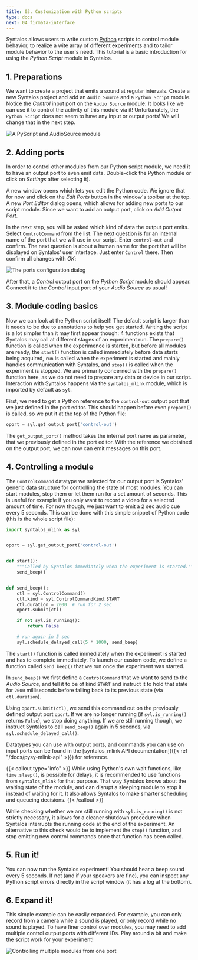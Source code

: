 ```yaml
---
title: 03. Customization with Python scripts
type: docs
next: 04_firmata-interface
---
```


Syntalos allows users to write custom [Python](https://docs.python.org/3/tutorial/)
scripts to control module behavior, to realize a wite array of different experiments and to
tailor module behavior to the user's need.
This tutorial is a basic introduction for using the *Python Script* module in Syntalos.

## 1. Preparations

We want to create a project that emits a sound at regular intervals.
Create a new Syntalos project and add an `Audio Source` and a `Python Script` module.
Notice the *Control* input port on the `Audio Source` module: It looks like we can use it
to control the activity of this module via it! Unfortunately, the `Python Script` does not seem
to have any input or output ports!
We will change that in the next step.

![A PyScript and AudioSource module](/images/syntalos-pyscript-audiosrc-raw.avif)

## 2. Adding ports

In order to control other modules from our Python script module, we need it to have an output
port to even emit data. Double-click the Python module or click on *Settings* after selecting it).

A new window opens which lets you edit the Python code. We ignore that for now and click on the
*Edit Ports* button in the window's toolbar at the top. A new *Port Editor* dialog opens, which allows
for adding new ports to our script module.
Since we want to add an output port, click on *Add Output Port*.

In the next step, you will be asked which kind of data the output port emits. Select `ControlCommand`
from the list. The next question is for an internal name of the port that we will use in our script.
Enter `control-out` and confirm. The next question is about a human name for the port that will be
displayed on Syntalos' user interface. Just enter `Control` there.
Then confirm all changes with *OK*:

![The ports configuration dialog](/images/pyscript-ports-dialog.avif)

After that, a *Control* output port on the *Python Script* module should appear. Connect it to the *Control*
input port of your *Audio Source* as usual!

## 3. Module coding basics

Now we can look at the Python script itself! The default script is larger than it needs to be due to annotations
to help you get started. Writing the script is a lot simpler than it may first appear though:
4 functions exists that Syntalos may call at different stages of an experiment run.
The `prepare()` function is called when the experimence is started, but before all modules are ready, the
`start()` function is called immediately before data starts being acquired, `run` is called when the experiment
is started and mainly handles communication with Syntalos, and `stop()` is called when the experiment is stopped.
We are primarily concerned with the `prepare()` function here, as we do not need to prepare any data or device
in our script. Interaction with Syntalos happens via the `syntalos_mlink` module, which is imported by default
as `syl`.

First, we need to get a Python reference to the `control-out` output port that we just defined in the port editor.
This should happen before even `prepare()` is called, so we put it at the top of the Python file:

```python
oport = syl.get_output_port('control-out')
```

The `get_output_port()` method takes the internal port name as parameter, that we previously defined in the port editor.
With the reference we obtained on the output port, we can now can emit messages on this port.

## 4. Controlling a module

The `ControlCommand` datatype we selected for our output port is Syntalos' generic data structure for controlling
the state of most modules. You can start modules, stop them or let them run for a set amount of seconds.
This is useful for example if you only want to record a video for a selected amount of time.
For now though, we just want to emit a 2 sec audio cue every 5 seconds. This can be done with this simple snippet
of Python code (this is the whole script file):

```python {linenos=table,hl_lines=[9,14,16,22]}
import syntalos_mlink as syl


oport = syl.get_output_port('control-out')


def start():
    """Called by Syntalos immediately when the experiment is started."""
    send_beep()


def send_beep():
    ctl = syl.ControlCommand()
    ctl.kind = syl.ControlCommandKind.START
    ctl.duration = 2000  # run for 2 sec
    oport.submit(ctl)

    if not syl.is_running():
        return False

    # run again in 5 sec
    syl.schedule_delayed_call(5 * 1000, send_beep)
```

The `start()` function is called immediately when the experiment is started and has to complete immediately.
To launch our custom code, we define a function called `send_beep()` that we run once the experiment was started.

In `send_beep()` we first define a `ControlCommand` that we want to
send to the *Audio Source*, and tell it to be of kind `START` and instruct it to hold that state for `2000` milliseconds
before falling back to its previous state (via `ctl.duration`).

Using `oport.submit(ctl)`, we send this command out on the previously defined output port `oport`.
If we are no longer running (if `syl.is_running()` returns `False`), we stop doing anything. If we are still running though,
we instruct Syntalos to call `send_beep()` again in 5 seconds, via `syl.schedule_delayed_call()`.

Datatypes you can use with output ports, and commands you can use on input ports can be found in the
[syntalos_mlink API documentation]({{< ref "/docs/pysy-mlink-api" >}}) for reference.

{{< callout type="info" >}}
While using Python's own wait functions, like `time.sleep()`, is possible for delays, it is recommended to use
functions from `syntalos_mlink` for that purpose. That way Syntalos knows about the waiting state of the  module,
and can disrupt a sleeping module to stop it instead of waiting for it. It also allows Syntalos to make smarter
scheduling and queueing decisions.
{{< /callout >}}

While checking whether we are still running with `syl.is_running()` is not strictly necessary, it allows for a cleaner
shutdown procedure when Syntalos interrupts the running code at the end of the experiment.
An alternative to this check would be to implement the `stop()` function, and stop emitting new control commands once that
function has been called.

## 5. Run it!

You can now run the Syntalos experiment! You should hear a beep sound every 5 seconds. If not (and if your speakers are fine),
you can inspect any Python script errors directly in the script window (it has a log at the bottom).

## 6. Expand it!

This simple example can be easily expanded. For example, you can only record from a camera while a sound is played,
or only record while no sound is played.
To have finer control over modules, you may need to add multiple control output ports with different IDs.
Play around a bit and make the script work for your experiment!

![Controlling multiple modules from one port](/images/pyscript-audiosrc-recording-example.avif)
